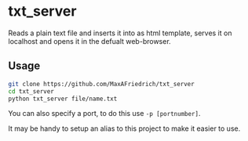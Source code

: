# txt_server
Reads a plain text file and inserts it into as html template, serves it on localhost and opens it in the defualt web-browser.

## Usage

```bash
git clone https://github.com/MaxAFriedrich/txt_server
cd txt_server
python txt_server file/name.txt
```

You can also specify a port, to do this use `-p [portnumber]`.

It may be handy to setup an alias to this project to make it easier to use.



